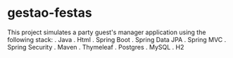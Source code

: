 # gestao-festas

This project simulates a party guest's manager application using the following stack:
. Java
. Html
. Spring Boot
. Spring Data JPA
. Spring MVC
. Spring Security
. Maven
. Thymeleaf
. Postgres
. MySQL
. H2
